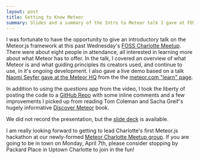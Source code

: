 ```yaml
---
layout: post
title: Getting to Know Meteor
summary: Slides and a summary of the Intro to Meteor talk I gave at FOSS Charlotte.
---
```


I was fortunate to have the opportunity to give an introductory talk on the Meteor.js framework at this past
Wednesday's [FOSS Charlotte Meetup](http://www.meetup.com/FOSS-Charlotte/). There were about eight people in
attendance, all interested in learning more about what Meteor has to offer. In the talk, I covered an overview of what
Meteor is and what guiding principles its creators used, and continue to use, in it's ongoing development. I also gave
a live demo based on a talk [Naomi Seyfer gave at the Meteor HQ](http://youtu.be/lSAKFkxq4jA) from the the [meteor.com
"learn" page](https://www.meteor.com/learn-meteor).

In addition to using the *questions* app from the video, I took the liberty of posting the code to a
[GitHub Repo](https://github.com/deetergp/questions) with some inline comments and a few improvements I picked up from
reading Tom Coleman and Sacha Greif's hugely informative [Discover Meteor](http://discovermeteor.com) book.

We did not record the presentation, but the [slide deck](https://speakerdeck.com/deetergp/getting-to-know-meteor-dot-js)
is available.

<script async class="speakerdeck-embed" data-id="cfa5113094bf0131866226cabb36e8c6" data-ratio="1.33333333333333" src="//speakerdeck.com/assets/embed.js"></script>

I am really looking forward to getting to lead Charlotte's first Meteor.js hackathon at our newly-formed
[Meteor Charlotte Meetup group](http://www.meetup.com/Meteor-Charlotte/). If you are going to be in town on Monday,
April 7th, please consider stopping by Packard Place in Uptown Charlotte to join in the fun!